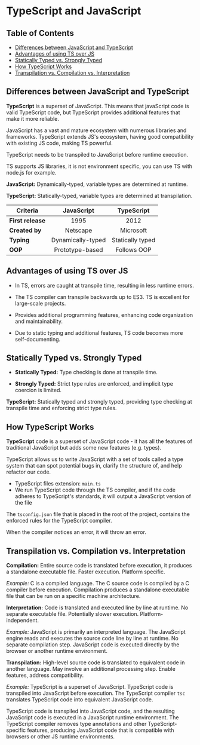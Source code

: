 # TypeScript and JavaScript

## Table of Contents

- [Differences between JavaScript and TypeScript](#differences-between-javascript-and-typescript)
- [Advantages of using TS over JS](#advantages-of-using-ts-over-js)
- [Statically Typed vs. Strongly Typed](#statically-typed-vs-strongly-typed)
- [How TypeScript Works](#how-typescript-works)
- [Transpilation vs. Compilation vs. Interpretation](#transpilation-vs-compilation-vs-interpretation)

## Differences between JavaScript and TypeScript

**TypeScript** is a superset of JavaScript. This means that javaScript code is valid TypeScript code, but TypeScript provides additional features that make it more reliable.

JavaScript has a vast and mature ecosystem with numerous libraries and frameworks. TypeScript extends JS's ecosystem, having good compatibility with existing JS code, making TS powerful.

TypeScript needs to be transpiled to JavaScript before runtime execution.

TS supports JS libraries, it is not environment specific, you can use TS with node.js for example.

**JavaScript:** Dynamically-typed, variable types are determined at runtime.

**TypeScript:** Statically-typed, variable types are determined at transpilation.

| Criteria          |    JavaScript     |    TypeScript    |
| ----------------- | :---------------: | :--------------: |
| **First release** |       1995        |       2012       |
| **Created by**    |     Netscape      |    Microsoft     |
| **Typing**        | Dynamically-typed | Statically typed |
| **OOP**           |  Prototype-based  |   Follows OOP    |

## Advantages of using TS over JS

- In TS, errors are caught at transpile time, resulting in less runtime errors.

- The TS compiler can transpile backwards up to ES3. TS is excellent for large-scale projects.

- Provides additional programming features, enhancing code organization and maintainability.

- Due to static typing and additional features, TS code becomes more self-documenting.

## Statically Typed vs. Strongly Typed

- **Statically Typed:** Type checking is done at transpile time.

- **Strongly Typed:** Strict type rules are enforced, and implicit type coercion is limited.

**TypeScript:** Statically typed and strongly typed, providing type checking at transpile time and enforcing strict type rules.

## How TypeScript Works

**TypeScript** code is a superset of JavaScript code - it has all the features of traditional JavaScript but adds some new features (e.g. types).

TypeScript allows us to write JavaScript with a set of tools called a type system that can spot potential bugs in, clarify the structure of, and help refactor our code.

- TypeScript files extension: `main.ts`
- We run TypeScript code through the TS compiler, and if the code adheres to TypeScript's standards, it will output a JavaScript version of the file

The `tsconfig.json` file that is placed in the root of the project, contains the enforced rules for the TypeScript compiler.

When the compiler notices an error, it will throw an error.

## Transpilation vs. Compilation vs. Interpretation

**Compilation:** Entire source code is translated before execution, it produces a standalone executable file. Faster execution. Platform specific.

_Example:_ C is a compiled language. The C source code is compiled by a C compiler before execution. Compilation produces a standalone executable file that can be run on a specific machine architecture.

**Interpretation:** Code is translated and executed line by line at runtime. No separate executable file. Potentially slower execution. Platform-independent.

_Example:_ JavaScript is primarily an interpreted language. The JavaScript engine reads and executes the source code line by line at runtime. No separate compilation step. JavaScript code is executed directly by the browser or another runtime environment.

**Transpilation:** High-level source code is translated to equivalent code in another language. May involve an additional processing step. Enable features, address compatibility.

_Example:_ TypeScript is a superset of JavaScript. TypeScript code is transpiled into JavaScript before execution. The TypeScript compiler `tsc` translates TypeScript code into equivalent JavaScript code.

TypeScript code is transpiled into JavaScript code, and the resulting JavaScript code is executed in a JavaScript runtime environment. The TypeScript compiler removes type annotations and other TypeScript-specific features, producing JavaScript code that is compatible with browsers or other JS runtime environments.
